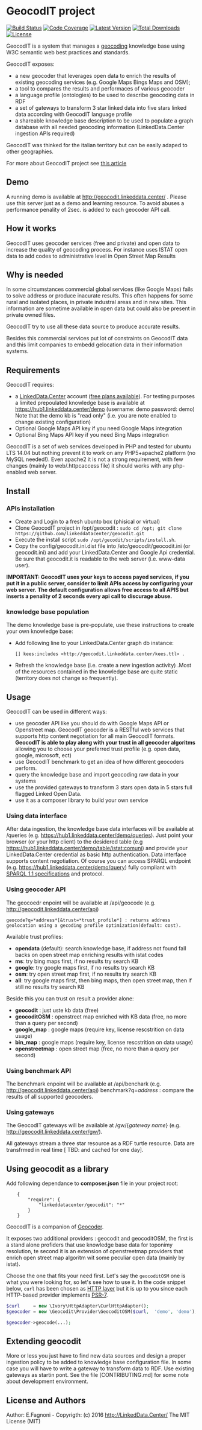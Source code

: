 # GeocodIT project
[![Build Status](https://img.shields.io/travis/linkeddatacenter/geocodit.svg?style=flat-square)](http://travis-ci.org/linkeddatacenter/geocodit)
[![Code Coverage](https://img.shields.io/scrutinizer/coverage/g/linkeddatacenter/geocodit.svg?style=flat-square)](https://scrutinizer-ci.com/g/linkeddatacenter/geocodit)
[![Latest Version](https://img.shields.io/packagist/v/linkeddatacenter/geocodit.svg?style=flat-square)](https://packagist.org/packages/linkeddatacenter/geocodit)
[![Total Downloads](https://img.shields.io/packagist/dt/linkeddatacenter/geocodit.svg?style=flat-square)](https://packagist.org/packages/linkeddatacenter/geocodit)
[![License](https://img.shields.io/packagist/l/linkeddatacenter/geocodit.svg?style=flat-square)](https://packagist.org/packages/linkeddatacenter/geocodit)

GeocodIT is a system that manages a [geocoding](https://en.wikipedia.org/wiki/Geocoding) knowledge base using W3C semantic web best practices and standards.

GeocodIT exposes:

- a new geocoder that leverages open data to enrich the results of existing  geocoding services (e.g. Google Maps Bings Maps and OSM);
- a tool to compares the results and performaces of various geocoder
- a language profile (ontologies) to be used to describe geocoding data in RDF
- a set of gateways to transform  3 star linked data into five stars linked data according  with GeocodIT language profile  
- a shareable knowledge base description to be used to populate a graph database with all needed geocoding information (LinkedData.Center ingestion APIs required)

GeocodIT was thinked for the italian territory but can be easily adaped to other geographies.

For more about GeocodIT project see [this article](http://linkeddata.center/help/business/cases/geocodit-v1) 

## Demo
A running demo is available at http://geocodit.linkeddata.center/ . Please use this server just as a demo and learning resource. 
To avoid abuses a performance penality of 2sec. is added to each geocoder API call.

## How it works
GeocodIT uses geocoder services (free and private) and open data to increase the quality of geocoding process.
For instance uses ISTAT open data to add codes to administrative level in Open Street Map Results

## Why is needed
In some circumstances commercial global services (like Google Maps) fails to solve address or produce inacurate results. 
This often happens for some rural and isolated places, in private industral areas and in new sites.
This information are sometime available in open data but could also be present in private owned files.

GeocodIT try to use all these data source to produce accurate results.

Besides this commercial services put lot of constraints on GeocodIT data and this limit companies to embedd gelocation data in their information systems.

## Requirements

GeocodIT requires:

- a [LinkedData.Center](http://LinkedData.Center/) account ([free plans
    available](http://linkeddata.center/home/pricing#cta)). For testing purposes a limited 
    prepoulated knowledge base is available at https://hub1.linkeddata.center/demo (username: demo password: demo)
	Note that the demo kb is "read only" (i.e. you are note enabled to change existing configuration)
- Optional Google Maps API key if you need Google Maps integration
- Optional Bing Maps API key if you need Bing Maps integration

GeocodIT is a set of web services developed in PHP and tested for ubuntu LTS 14.04 but nothing prevent it to work on any PHP5+apache2 platform  (no MySQL needed!). 
Even apache2 it is not a strong requirement, with few changes (mainly to web/.httpcaccess file) it should  works with any php-enabled web server.

## Install

### APIs installation

- Create and Login to a fresh ubunto box (phisical or virtual) 
- Clone GeocodIT project in /opt/geocodit : `sudo cd /opt; git clone https://github.com/linkeddatacenter/geocodit.git`
- Execute the install script `sudo /opt/gecodit/scripts/install.sh`.
- Copy the config/geocodit.ini.dist file into /etc/geocodit/geocodit.ini (or geocodit.ini) and 
    add your LinkedData.Center and Google Api credential. Be sure that geocodit.it is
    readable to the web server (i.e. www-data user).

**IMPORTANT: GeocodIT uses your keys to access payed services, if you put it in a public server, consider to limit 
	APIs access by configuring your web server. 
	The default configuration allows free access to all APIS but inserts a penality of 2 seconds every api call to discurage abuse.**

### knowledge base population
The demo knowledge base is pre-populate, use these instructions to create your own knowledge base:

- Add following line to your LinkedData.Center graph db instance:
    ```
    [] kees:includes <http://geocodit.linkeddata.center/kees.ttl> .
    ```
- Refresh the knowledge base (i.e. create a new ingestion activity) .Most of the resources contained in the knowledge base are quite static (territory does not change so frequently).
	
## Usage

GeocodIT can be used in different ways:
- use geocoder API like you should do with Google Maps API or Openstreet map. GeocodIT geocoder is a RESTful web services that supports http content negotiation for all main GeocodIT formats. **GeocodIT  is able to play along with your trust in all geocoder algoritms** allowing you to choose your preferred trust profile (e.g. open data, google, microsoft, ect)
- use GeocodIT benchmark to get an idea of how different geocoders perform.
- query the knowledge base and import geocoding raw data in your systems
- use the provided gateways to transform 3 stars open data in 5 stars full flagged Linked Open Data.
- use it as a composer library to build your own service

### Using data interface

After data ingestion, the knowledge base data interfaces will  be available at <your LinkedData.Center account enpoint>/queries (e.g. https://hub1.linkeddata.center/demo/queries).
Just point your browser (or your http client) to the desidered table (e.g https://hub1.linkeddata.center/demo/table/istat:comuni) and 
provide your LinkedData.Center credential as basic http authentication. Data interface supports content negotiation.
Of course you can access SPARQL endpoint (e.g. https://hub1.linkeddata.center/demo/query) fully compliant with [SPARQL 1.1 specifications](https://www.w3.org/TR/sparql11-query/) and protocol.

### Using geocoder API

The geocoedr  enpoint will be available at <your server ip or FQDN>/api/geocode (e.g. http://geocodit.linkeddata.center/api)

    geocode?q=*address*[&trust=*trust_profile*] : returns address geolocation using a gecoding profile optimization(default: cost).

Available trust profiles:

- **opendata** (default): search knowledge base, if address not found fall backs on open street map enriching results with istat codes
- **ms**: try bing maps first, if no results try search KB
- **google**: try google  maps first, if no results try search KB
- **osm**: try open street map first, if no results try search KB
- **all**: try google maps first, then bing maps, then open street map, then if still no results try search KB

Beside this you can trust on result a provider alone:

- **geocodit** : just uste kb data (free)
- **geocoditOSM** : openstreet map enriched with KB data (free, no more than a query per second)
- **google_map** : google maps (require key, license rescstrition on data usage)
- **bin_map** : google maps (require key, license rescstrition on data usage)
- **openstreetmap** : open street map (free, no more than a query per second)

### Using benchmark API

The benchmark  enpoint will be available at <your server ip or FQDN>/api/benchark (e.g. http://geocodit.linkeddata.center/api)
    benchmark?q=*address* : compare the results of all supported geocoders.
    
### Using  gateways

The GeocodIT gateways will be available at <your server ip or FQDN>/gw/{*gateway name*} (e.g. http://geocodit.linkeddata.center/gw/).

All gateways stream a three star resource as a RDF turtle resource. Data are transfrmed in real time [ TBD: and cached for one day].

## Using geocodit as a library
Add following dependance to **composer.json** file in your project root:

```
    {
        "require": {
            "linkeddatacenter/geocodit": "*"
        }
    }
```

GeocodIT is a companion of [Geocoder](https://github.com/geocoder-php/Geocoder).

It exposes two additional providers : geocodit and geocoditOSM, the first is a stand alone profiders that use knowledge base data for toponimy resolution,
te second it is an extension of openstreetmap providers that enrich open street map algoritm wit some peculiar open data (mainly by istat).

Choose the one that fits your need first. Let's say the `geocoditOSM` one is what
you were looking for, so let's see how to use it. In the code snippet below,
`curl` has been chosen as [HTTP layer](#http-adapters) but it is up to you
since each HTTP-based provider implements
[PSR-7](https://github.com/php-fig/fig-standards/blob/master/accepted/PSR-7-http-message.md).

```php
$curl     = new \Ivory\HttpAdapter\CurlHttpAdapter();
$geocoder = new \Geocodit\Provider\GeocoditOSM($curl,  'demo', 'demo');

$geocoder->geocode(...);
```

## Extending geocodit
More or less you just have to find new data sources and design a proper ingestion policy to be added to knowledge base configuration file.
In some case you will have to write a gateway to transform data to RDF. Use existing gateways as startin pont.
See the file [CONTRIBUTING.md] for some note about development environment.

## License and Authors
Author: E.Fagnoni - 
Copyrigth: (c) 2016 http://LinkedData.Center/ The MIT License (MIT)

